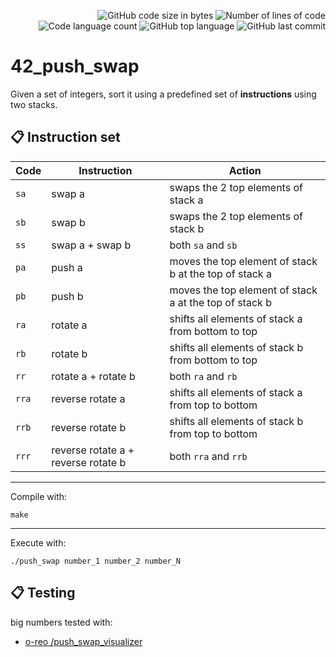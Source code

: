 
<p align="right">
	<img alt="GitHub code size in bytes" src="https://img.shields.io/github/languages/code-size/jblackiex/42_push_swap?color=lightblue" />
	<img alt="Number of lines of code" src="https://img.shields.io/tokei/lines/github/jblackiex/42_push_swap?color=critical" />
	<img alt="Code language count" src="https://img.shields.io/github/languages/count/jblackiex/42_push_swap?color=yellow" />
	<img alt="GitHub top language" src="https://img.shields.io/github/languages/top/jblackiex/42_push_swap?color=black" />
	<img alt="GitHub last commit" src="https://img.shields.io/github/last-commit/jblackiex/42_push_swap?color=green" />
</p>

# 42_push_swap
Given a set of integers, sort it using a predefined set of **instructions** using two stacks.

## 📋 Instruction set

| Code  | Instruction                         | Action                                                 |
| ----- | ----------------------------------- | ------------------------------------------------------ |
| `sa`  | swap a                              | swaps the 2 top elements of stack a                    |
| `sb`  | swap b                              | swaps the 2 top elements of stack b                    |
| `ss`  | swap a + swap b                     | both `sa` and `sb`                                     |
| `pa`  | push a                              | moves the top element of stack b at the top of stack a |
| `pb`  | push b                              | moves the top element of stack a at the top of stack b |
| `ra`  | rotate a                            | shifts all elements of stack a from bottom to top      |
| `rb`  | rotate b                            | shifts all elements of stack b from bottom to top      |
| `rr`  | rotate a + rotate b                 | both `ra` and `rb`                                     |
| `rra` | reverse rotate a                    | shifts all elements of stack a from top to bottom      |
| `rrb` | reverse rotate b                    | shifts all elements of stack b from top to bottom      |
| `rrr` | reverse rotate a + reverse rotate b | both `rra` and `rrb`

<hr>

Compile with:
```shell
make
```
<hr>

Execute with:
```shell
./push_swap number_1 number_2 number_N
```
## 📋 Testing

big numbers tested with:

* [o-reo /push_swap_visualizer](https://github.com/o-reo/push_swap_visualizer)
